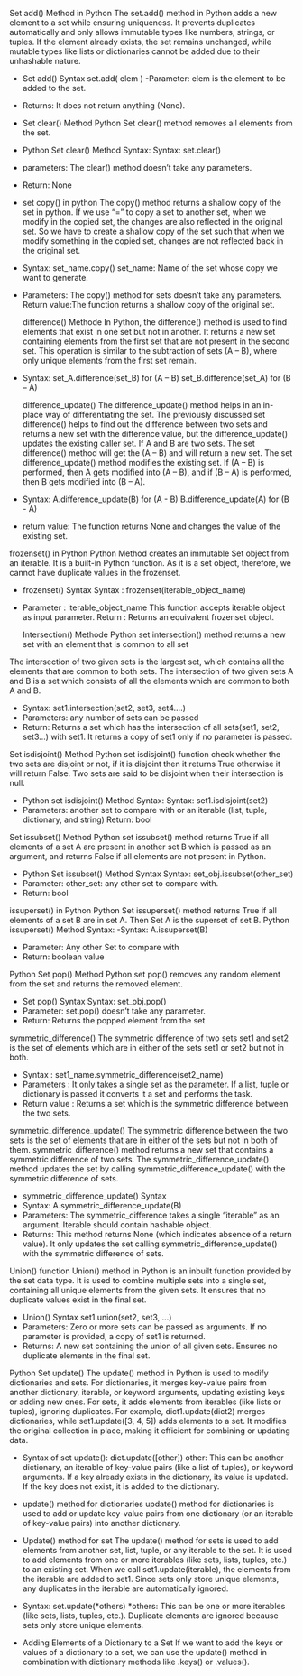 Set add() Method in Python
The set.add() method in Python adds a new element to a set while ensuring uniqueness. It prevents duplicates automatically and only allows immutable types like numbers, strings, or tuples. If the element already exists, the set remains unchanged, while mutable types like lists or dictionaries cannot be added due to their unhashable nature.

- Set add() Syntax
  set.add( elem )
  -Parameter:
  elem is the element to be added to the set.
- Returns:
  It does not return anything (None).

- Set clear() Method
  Python Set clear() method removes all elements from the set.
- Python Set clear() Method Syntax:
  Syntax: set.clear()
- parameters:
  The clear() method doesn’t take any parameters.
- Return: None

- set copy() in python
  The copy() method returns a shallow copy of the set in python. If we use “=” to copy a set to another set, when we modify in the copied set, the changes are also reflected in the original set. So we have to create a shallow copy of the set such that when we modify something in the copied set, changes are not reflected back in the original set.
- Syntax:
  set_name.copy()
  set_name: Name of the set whose copy we want to generate.
- Parameters:
  The copy() method for sets doesn’t take any parameters. Return value:The function returns a shallow copy of the original set.

  difference() Methode
  In Python, the difference() method is used to find elements that exist in one set but not in another. It returns a new set containing elements from the first set that are not present in the second set. This operation is similar to the subtraction of sets (A – B), where only unique elements from the first set remain.

- Syntax:
  set_A.difference(set_B) for (A – B)
  set_B.difference(set_A) for (B – A)

  difference_update()
  The difference_update() method helps in an in-place way of differentiating the set. The previously discussed set difference() helps to find out the difference between two sets and returns a new set with the difference value, but the difference_update() updates the existing caller set.
  If A and B are two sets. The set difference() method will get the (A – B) and will return a new set. The set difference_update() method modifies the existing set. If (A – B) is performed, then A gets modified into (A – B), and if (B – A) is performed, then B gets modified into (B – A).

- Syntax:
  A.difference_update(B) for (A - B)
  B.difference_update(A) for (B - A)
- return value:
  The function returns None and changes the value of the existing set.

frozenset() in Python
Python Method creates an immutable Set object from an iterable. It is a built-in Python function. As it is a set object, therefore, we cannot have duplicate values in the frozenset.

- frozenset() Syntax
  Syntax : frozenset(iterable_object_name)
- Parameter : iterable_object_name
  This function accepts iterable object as input parameter.
  Return : Returns an equivalent frozenset object.

  Intersection() Methode
  Python set intersection() method returns a new set with an element that is common to all set

The intersection of two given sets is the largest set, which contains all the elements that are common to both sets. The intersection of two given sets A and B is a set which consists of all the elements which are common to both A and B.

- Syntax:
  set1.intersection(set2, set3, set4….)
- Parameters:
  any number of sets can be passed
- Return:
  Returns a set which has the intersection of all sets(set1, set2, set3…) with set1. It returns a copy of set1 only if no parameter is passed.

Set isdisjoint() Method
Python set isdisjoint() function check whether the two sets are disjoint or not, if it is disjoint then it returns True otherwise it will return False. Two sets are said to be disjoint when their intersection is null.

- Python set isdisjoint() Method Syntax:
  Syntax: set1.isdisjoint(set2)
- Parameters:
  another set to compare with or an iterable (list, tuple, dictionary, and string)
  Return: bool

Set issubset() Method
Python set issubset() method returns True if all elements of a set A are present in another set B which is passed as an argument, and returns False if all elements are not present in Python.

- Python Set issubset() Method Syntax
  Syntax: set_obj.issubset(other_set)
- Parameter:
  other_set: any other set to compare with.
- Return: bool

issuperset() in Python
Python Set issuperset() method returns True if all elements of a set B are in set A. Then Set A is the superset of set B.
Python issuperset() Method Syntax:
-Syntax: A.issuperset(B)

- Parameter: Any other Set to compare with
- Return: boolean value

Python Set pop() Method
Python set pop() removes any random element from the set and returns the removed element.

- Set pop() Syntax
  Syntax: set_obj.pop()
- Parameter: set.pop() doesn’t take any parameter.
- Return: Returns the popped element from the set

symmetric_difference()
The symmetric difference of two sets set1 and set2 is the set of elements which are in either of the sets set1 or set2 but not in both.

- Syntax :
  set1_name.symmetric_difference(set2_name)
- Parameters :
  It only takes a single set as the parameter. If a list, tuple or dictionary is passed it converts it a set and performs the task.
- Return value :
  Returns a set which is the symmetric difference between the two sets.

symmetric_difference_update()
The symmetric difference between the two sets is the set of elements that are in either of the sets but not in both of them.
symmetric_difference() method returns a new set that contains a symmetric difference of two sets. The symmetric_difference_update() method updates the set by calling symmetric_difference_update() with the symmetric difference of sets.

- symmetric_difference_update() Syntax
- Syntax: A.symmetric_difference_update(B)
- Parameters:
  The symmetric_difference takes a single “iterable” as an argument. Iterable should contain hashable object.
- Returns:
  This method returns None (which indicates absence of a return value). It only updates the set calling symmetric_difference_update() with the symmetric difference of sets.

Union() function
Union() method in Python is an inbuilt function provided by the set data type. It is used to combine multiple sets into a single set, containing all unique elements from the given sets. It ensures that no duplicate values exist in the final set.

- Union() Syntax
  set1.union(set2, set3, …)
- Parameters:
  Zero or more sets can be passed as arguments.
  If no parameter is provided, a copy of set1 is returned.
- Returns:
  A new set containing the union of all given sets.
  Ensures no duplicate elements in the final set.

Python Set update()
The update() method in Python is used to modify dictionaries and sets. For dictionaries, it merges key-value pairs from another dictionary, iterable, or keyword arguments, updating existing keys or adding new ones. For sets, it adds elements from iterables (like lists or tuples), ignoring duplicates. For example, dict1.update(dict2) merges dictionaries, while set1.update([3, 4, 5]) adds elements to a set. It modifies the original collection in place, making it efficient for combining or updating data.

- Syntax of set update():
  dict.update([other])
  other: This can be another dictionary, an iterable of key-value pairs (like a list of tuples), or keyword arguments.
  If a key already exists in the dictionary, its value is updated. If the key does not exist, it is added to the dictionary.

- update() method for dictionaries
  update() method for dictionaries is used to add or update key-value pairs from one dictionary (or an iterable of key-value pairs) into another dictionary.
- Update() method for set
  The update() method for sets is used to add elements from another set, list, tuple, or any iterable to the set. It is used to add elements from one or more iterables (like sets, lists, tuples, etc.) to an existing set. When we call set1.update(iterable), the elements from the iterable are added to set1. Since sets only store unique elements, any duplicates in the iterable are automatically ignored.
- Syntax:
  set.update(*others)
  *others: This can be one or more iterables (like sets, lists, tuples, etc.).
  Duplicate elements are ignored because sets only store unique elements.
- Adding Elements of a Dictionary to a Set
  If we want to add the keys or values of a dictionary to a set, we can use the update() method in combination with dictionary methods like .keys() or .values().
